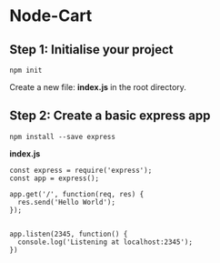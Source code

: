 # Node-Cart

## Step 1: Initialise your project

    npm init

Create a new file: **index.js** in the root directory.    

## Step 2: Create a basic express app

    npm install --save express

**index.js**

    const express = require('express');
    const app = express();

    app.get('/', function(req, res) {
      res.send('Hello World');
    });


    app.listen(2345, function() {
      console.log('Listening at localhost:2345');
    })
